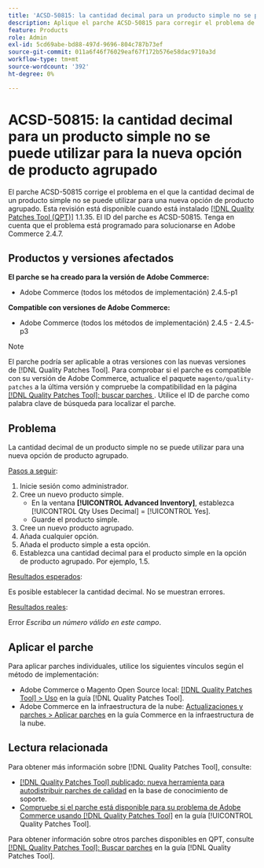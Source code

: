 ```yaml
---
title: 'ACSD-50815: la cantidad decimal para un producto simple no se puede utilizar para la nueva opción de producto agrupado'
description: Aplique el parche ACSD-50815 para corregir el problema de Adobe Commerce en el que la cantidad decimal de un producto simple no se puede utilizar para una nueva opción de producto agrupado.
feature: Products
role: Admin
exl-id: 5cd69abe-bd88-497d-9696-804c787b73ef
source-git-commit: 011a6f46f76029eaf67f172b576e58dac9710a3d
workflow-type: tm+mt
source-wordcount: '392'
ht-degree: 0%

---
```


# ACSD-50815: la cantidad decimal para un producto simple no se puede utilizar para la nueva opción de producto agrupado

El parche ACSD-50815 corrige el problema en el que la cantidad decimal de un producto simple no se puede utilizar para una nueva opción de producto agrupado. Esta revisión está disponible cuando está instalado [[!DNL Quality Patches Tool (QPT)]](https://experienceleague.adobe.com/en/docs/commerce-operations/tools/quality-patches-tool/quality-patches-tool-to-self-serve-quality-patches) 1.1.35. El ID del parche es ACSD-50815. Tenga en cuenta que el problema está programado para solucionarse en Adobe Commerce 2.4.7.

## Productos y versiones afectados

**El parche se ha creado para la versión de Adobe Commerce:**

* Adobe Commerce (todos los métodos de implementación) 2.4.5-p1

**Compatible con versiones de Adobe Commerce:**

* Adobe Commerce (todos los métodos de implementación) 2.4.5 - 2.4.5-p3

>[!NOTE]
>
>El parche podría ser aplicable a otras versiones con las nuevas versiones de [!DNL Quality Patches Tool]. Para comprobar si el parche es compatible con su versión de Adobe Commerce, actualice el paquete `magento/quality-patches` a la última versión y compruebe la compatibilidad en la página [[!DNL Quality Patches Tool]: buscar parches ](https://experienceleague.adobe.com/tools/commerce-quality-patches/index.html). Utilice el ID de parche como palabra clave de búsqueda para localizar el parche.

## Problema

La cantidad decimal de un producto simple no se puede utilizar para una nueva opción de producto agrupado.

<u>Pasos a seguir</u>:

1. Inicie sesión como administrador.
1. Cree un nuevo producto simple.
   * En la ventana **[!UICONTROL Advanced Inventory]**, establezca [!UICONTROL Qty Uses Decimal] = [!UICONTROL Yes].
   * Guarde el producto simple.
1. Cree un nuevo producto agrupado.
1. Añada cualquier opción.
1. Añada el producto simple a esta opción.
1. Establezca una cantidad decimal para el producto simple en la opción de producto agrupado. Por ejemplo, 1.5.

<u>Resultados esperados</u>:

Es posible establecer la cantidad decimal. No se muestran errores.

<u>Resultados reales</u>:

Error *Escriba un número válido en este campo*.

## Aplicar el parche

Para aplicar parches individuales, utilice los siguientes vínculos según el método de implementación:

* Adobe Commerce o Magento Open Source local: [[!DNL Quality Patches Tool] > Uso](/help/tools/quality-patches-tool/usage.md) en la guía [!DNL Quality Patches Tool].
* Adobe Commerce en la infraestructura de la nube: [Actualizaciones y parches > Aplicar parches](https://experienceleague.adobe.com/docs/commerce-cloud-service/user-guide/develop/upgrade/apply-patches.html) en la guía Commerce en la infraestructura de la nube.

## Lectura relacionada

Para obtener más información sobre [!DNL Quality Patches Tool], consulte:

* [[!DNL Quality Patches Tool] publicado: nueva herramienta para autodistribuir parches de calidad](https://experienceleague.adobe.com/en/docs/commerce-operations/tools/quality-patches-tool/quality-patches-tool-to-self-serve-quality-patches) en la base de conocimiento de soporte.
* [Compruebe si el parche está disponible para su problema de Adobe Commerce usando [!DNL Quality Patches Tool]](/help/tools/quality-patches-tool/patches-available-in-qpt/check-patch-for-magento-issue-with-magento-quality-patches.md) en la guía [!UICONTROL Quality Patches Tool].


Para obtener información sobre otros parches disponibles en QPT, consulte [[!DNL Quality Patches Tool]: Buscar parches](https://experienceleague.adobe.com/tools/commerce-quality-patches/index.html) en la guía [!DNL Quality Patches Tool].
